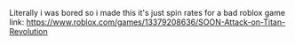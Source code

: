 Literally i was bored so i made this
it's just spin rates for a bad roblox game 
link: https://www.roblox.com/games/13379208636/SOON-Attack-on-Titan-Revolution
